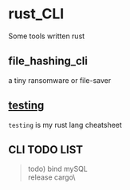 # rust_CLI
Some tools written rust

## file_hashing_cli

a tiny ransomware or file-saver

## [testing](https://github.com/dongsub-joung/rust_CLI/tree/main/testing)  

`testing` is my rust lang cheatsheet

## CLI TODO LIST
> todo) bind mySQL  
> release cargo\
